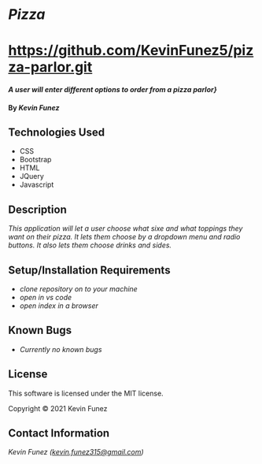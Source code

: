 # _Pizza_
# https://github.com/KevinFunez5/pizza-parlor.git


#### _A user will enter different options to order from a pizza parlor}_

#### By _**Kevin Funez**_

## Technologies Used

* CSS
* Bootstrap
* HTML
* JQuery
* Javascript

## Description

_This application will let a user choose what sixe and what toppings they want on their pizza. It lets them choose by a dropdown menu and radio buttons. It also lets them choose drinks and sides._

## Setup/Installation Requirements

* _clone repository on to your machine_
* _open in vs code_
* _open index in a browser_


## Known Bugs

* _Currently no known bugs_

## License

This software is licensed under the MIT license.

Copyright © 2021 Kevin Funez


## Contact Information

_Kevin Funez (kevin.funez315@gmail.com)_